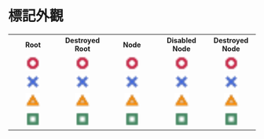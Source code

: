 # 標記外觀

<table width="100%">
  <tr>
    <th align="center" width="20%">
      Root
    </th>
    <th align="center" width="20%">
      Destroyed Root
    </th>
    <th align="center" width="20%">
      Node
    </th>
    <th align="center" width="20%">
      Disabled Node
    </th>
    <th align="center" width="20%">
      Destroyed Node
    </th>
  </tr>
  <tr>
    <td align="center">
      <img src="../assets/svg/marks/player-1.svg#root" width="30" height="30" alt="Player 1's root mark" />
    </td>
    <td align="center">
      <img src="../assets/svg/marks/player-1.svg#root-destroyed" width="30" height="30" alt="Player 1's destroyed root mark" />
    </td>
    <td align="center">
      <img src="../assets/svg/marks/player-1.svg#node" width="30" height="30" alt="Player 1's node mark" />
    </td>
    <td align="center">
      <img src="../assets/svg/marks/player-1.svg#node-disabled" width="30" height="30" alt="Player 1's disabled node mark" />
    </td>
    <td align="center">
      <img src="../assets/svg/marks/player-1.svg#node-destroyed" width="30" height="30" alt="Player 1's destroyed node mark" />
    </td>
  </tr>
  <tr>
    <td align="center">
      <img src="../assets/svg/marks/player-2.svg#root" width="30" height="30" alt="Player 2's root mark" />
    </td>
    <td align="center">
      <img src="../assets/svg/marks/player-2.svg#root-destroyed" width="30" height="30" alt="Player 2's destroyed root mark" />
    </td>
    <td align="center">
      <img src="../assets/svg/marks/player-2.svg#node" width="30" height="30" alt="Player 2's node mark" />
    </td>
    <td align="center">
      <img src="../assets/svg/marks/player-2.svg#node-disabled" width="30" height="30" alt="Player 2's disabled node" />
    </td>
    <td align="center">
      <img src="../assets/svg/marks/player-2.svg#node-destroyed" width="30" height="30" alt="Player 2's destroyed node mark" />
    </td>
  </tr>
  <tr>
    <td align="center">
      <img src="../assets/svg/marks/player-3.svg#root" width="30" height="30" alt="Player 3's root mark" />
    </td>
    <td align="center">
      <img src="../assets/svg/marks/player-3.svg#root-destroyed" width="30" height="30" alt="Player 3's destroyed root mark" />
    </td>
    <td align="center">
      <img src="../assets/svg/marks/player-3.svg#node" width="30" height="30" alt="Player 3's node mark" />
    </td>
    <td align="center">
      <img src="../assets/svg/marks/player-3.svg#node-disabled" width="30" height="30" alt="Player 3's disabled node mark" />
    </td>
    <td align="center">
      <img src="../assets/svg/marks/player-3.svg#node-destroyed" width="30" height="30" alt="Player 3's destroyed node mark" />
    </td>
  </tr>
  <tr>
    <td align="center">
      <img src="../assets/svg/marks/player-4.svg#root" width="30" height="30" alt="Player 4's root mark" />
    </td>
    <td align="center">
      <img src="../assets/svg/marks/player-4.svg#root-destroyed" width="30" height="30" alt="Player 4's destroyed root mark" />
    </td>
    <td align="center">
      <img src="../assets/svg/marks/player-4.svg#node" width="30" height="30" alt="Player 4's node mark" />
    </td>
    <td align="center">
      <img src="../assets/svg/marks/player-4.svg#node-disabled" width="30" height="30" alt="Player 4's disabled node mark" />
    </td>
    <td align="center">
      <img src="../assets/svg/marks/player-4.svg#node-destroyed" width="30" height="30" alt="Player 4's destroyed node mark" />
    </td>
  </tr>
</table>
